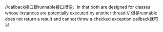 //callback接口跟runnable接口很像，in that both are designed for classes whose instances are potentially executed by another thread
	// 但是runnable  does not return a result and cannot throw a checked exception.callback就可以